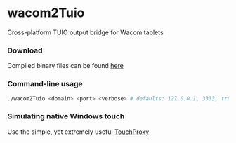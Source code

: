 # wacom2Tuio

Cross-platform TUIO output bridge for Wacom tablets

### Download

Compiled binary files can be found [here][binary]

### Command-line usage

```sh
./wacom2Tuio <domain> <port> <verbose> # defaults: 127.0.0.1, 3333, true
```

### Simulating native Windows touch

Use the simple, yet extremely useful [TouchProxy][proxy]


[binary]: https://github.com/denisidoro/wacom2Tuio/releases
[proxy]: https://github.com/frog/touchproxy
